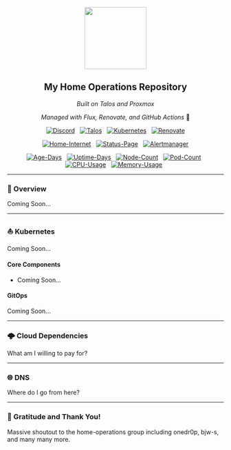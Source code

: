 <div align="center">

<img src="https://raw.githubusercontent.com/onedr0p/home-ops/main/docs/src/assets/logo.png" align="center" width="144px" height="144px"/>

## My Home Operations Repository

_Built on Talos and Proxmox_

_Managed with Flux, Renovate, and GitHub Actions_ 🤖

[![Discord](https://img.shields.io/discord/673534664354430999?style=for-the-badge&label&logo=discord&logoColor=white&color=blue)](https://discord.gg/home-operations)&nbsp;&nbsp;
[![Talos](https://img.shields.io/endpoint?url=https%3A%2F%2Fkromgo.ewatkins.dev%2Fquery%3Fformat%3Dendpoint%26metric%3Dtalos_version&style=for-the-badge&logo=talos&logoColor=white&color=blue&label=%20)](https://www.talos.dev/)&nbsp;&nbsp;
[![Kubernetes](https://img.shields.io/endpoint?url=https%3A%2F%2Fkromgo.ewatkins.dev%2Fquery%3Fformat%3Dendpoint%26metric%3Dkubernetes_version&style=for-the-badge&logo=kubernetes&logoColor=white&color=blue&label=%20)](https://kubernetes.io/)&nbsp;&nbsp;
[![Renovate](https://img.shields.io/github/actions/workflow/status/ewatkins/talos-cluster/renovate.yaml?branch=main&label=&logo=renovatebot&style=for-the-badge&color=blue)](https://github.com/ewatkins/talos-cluster/actions/workflows/renovate.yaml)

</div>

<div align="center">

[![Home-Internet](https://img.shields.io/uptimerobot/status/m797091225-baba12b223916efaf9441add?color=brightgreeen&label=Home%20Internet&style=for-the-badge&logo=v&logoColor=white)](https://status.ewatkins.dev)&nbsp;&nbsp;
[![Status-Page](https://img.shields.io/uptimerobot/status/m797091225-baba12b223916efaf9441add?color=brightgreeen&label=Status%20Page&style=for-the-badge&logo=statuspage&logoColor=white)](https://status.ewatkins.dev)&nbsp;&nbsp;
[![Alertmanager](https://img.shields.io/uptimerobot/status/m797091225-baba12b223916efaf9441add?color=brightgreeen&label=Alertmanager&style=for-the-badge&logo=prometheus&logoColor=white)](https://status.ewatkins.dev)

</div>

<div align="center">

[![Age-Days](https://img.shields.io/endpoint?url=https%3A%2F%2Fkromgo.ewatkins.dev%2Fquery%3Fformat%3Dendpoint%26metric%3Dcluster_age_days&style=flat-square&label=Age)](https://github.com/kashalls/kromgo/)&nbsp;&nbsp;
[![Uptime-Days](https://img.shields.io/endpoint?url=https%3A%2F%2Fkromgo.ewatkins.dev%2Fquery%3Fformat%3Dendpoint%26metric%3Dcluster_uptime_days&style=flat-square&label=Uptime)](https://github.com/kashalls/kromgo/)&nbsp;&nbsp;
[![Node-Count](https://img.shields.io/endpoint?url=https%3A%2F%2Fkromgo.ewatkins.dev%2Fquery%3Fformat%3Dendpoint%26metric%3Dcluster_node_count&style=flat-square&label=Nodes)](https://github.com/kashalls/kromgo/)&nbsp;&nbsp;
[![Pod-Count](https://img.shields.io/endpoint?url=https%3A%2F%2Fkromgo.ewatkins.dev%2Fquery%3Fformat%3Dendpoint%26metric%3Dcluster_pod_count&style=flat-square&label=Pods)](https://github.com/kashalls/kromgo/)&nbsp;&nbsp;
[![CPU-Usage](https://img.shields.io/endpoint?url=https%3A%2F%2Fkromgo.ewatkins.dev%2Fquery%3Fformat%3Dendpoint%26metric%3Dcluster_cpu_usage&style=flat-square&label=CPU)](https://github.com/kashalls/kromgo/)&nbsp;&nbsp;
[![Memory-Usage](https://img.shields.io/endpoint?url=https%3A%2F%2Fkromgo.ewatkins.dev%2Fquery%3Fformat%3Dendpoint%26metric%3Dcluster_memory_usage&style=flat-square&label=Memory)](https://github.com/kashalls/kromgo/)&nbsp;&nbsp;

</div>

---

### 📖 Overview

Coming Soon...

---

### ⛵ Kubernetes

Coming Soon...

#### Core Components

- Coming Soon...

#### GitOps

Coming Soon...

---

### 🌩️ Cloud Dependencies

What am I willing to pay for?

---

### 🌐 DNS

Where do I go from here?

---

### 🤝 Gratitude and Thank You!

Massive shoutout to the home-operations group including onedr0p, bjw-s, and many many more.
